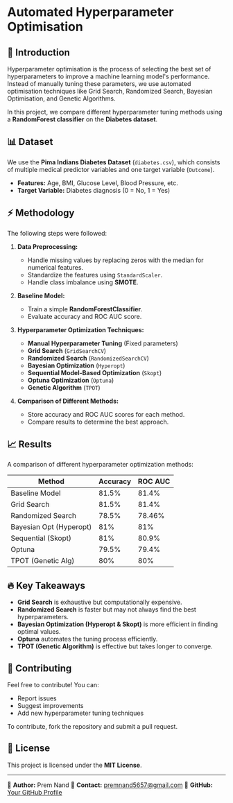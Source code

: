 # Automated Hyperparameter Optimisation

## 📌 Introduction

Hyperparameter optimisation is the process of selecting the best set of hyperparameters to improve a machine learning model's performance. Instead of manually tuning these parameters, we use automated optimisation techniques like Grid Search, Randomized Search, Bayesian Optimisation, and Genetic Algorithms.

In this project, we compare different hyperparameter tuning methods using a **RandomForest classifier** on the **Diabetes dataset**.

## 📊 Dataset
We use the **Pima Indians Diabetes Dataset** (`diabetes.csv`), which consists of multiple medical predictor variables and one target variable (`Outcome`).

- **Features:** Age, BMI, Glucose Level, Blood Pressure, etc.
- **Target Variable:** Diabetes diagnosis (0 = No, 1 = Yes)

## ⚡ Methodology
The following steps were followed:

1. **Data Preprocessing:**
   - Handle missing values by replacing zeros with the median for numerical features.
   - Standardize the features using `StandardScaler`.
   - Handle class imbalance using **SMOTE**.

2. **Baseline Model:**
   - Train a simple **RandomForestClassifier**.
   - Evaluate accuracy and ROC AUC score.

3. **Hyperparameter Optimization Techniques:**
   - **Manual Hyperparameter Tuning** (Fixed parameters)
   - **Grid Search** (`GridSearchCV`)
   - **Randomized Search** (`RandomizedSearchCV`)
   - **Bayesian Optimization** (`Hyperopt`)
   - **Sequential Model-Based Optimization** (`Skopt`)
   - **Optuna Optimization** (`Optuna`)
   - **Genetic Algorithm** (`TPOT`)

4. **Comparison of Different Methods:**
   - Store accuracy and ROC AUC scores for each method.
   - Compare results to determine the best approach.

## 📈 Results
A comparison of different hyperparameter optimization methods:

| Method              | Accuracy | ROC AUC |
|---------------------|----------|---------|
| Baseline Model     | 81.5%      | 81.4%     |
| Grid Search       | 81.5%      | 81.4%     |
| Randomized Search | 78.5%      | 78.46%     |
| Bayesian Opt (Hyperopt) | 81% | 81%     |
| Sequential (Skopt) | 81%      | 80.9%     |
| Optuna            | 79.5%      | 79.4%     |
| TPOT (Genetic Alg) | 80%     | 80%     |

## 🔥 Key Takeaways
- **Grid Search** is exhaustive but computationally expensive.
- **Randomized Search** is faster but may not always find the best hyperparameters.
- **Bayesian Optimization (Hyperopt & Skopt)** is more efficient in finding optimal values.
- **Optuna** automates the tuning process efficiently.
- **TPOT (Genetic Algorithm)** is effective but takes longer to converge.

## 🤝 Contributing
Feel free to contribute! You can:
- Report issues
- Suggest improvements
- Add new hyperparameter tuning techniques

To contribute, fork the repository and submit a pull request.

## 📜 License
This project is licensed under the **MIT License**.

---

🔗 **Author:** Prem Nand
📧 **Contact:** premnand5657@gmail.com 
📍 **GitHub:** [Your GitHub Profile](https://github.com/premnand)
